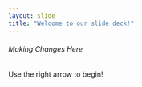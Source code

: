 ```yaml
---
layout: slide
title: "Welcome to our slide deck!"
---
```

###### Making Changes Here 
Use the right arrow to begin!
